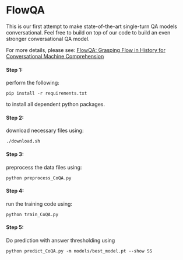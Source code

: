 # FlowQA

This is our first attempt to make state-of-the-art single-turn QA models conversational.
Feel free to build on top of our code to build an even stronger conversational QA model.

For more details, please see: [FlowQA: Grasping Flow in History for Conversational Machine Comprehension](https://arxiv.org/abs/1810.06683)

#### Step 1:
perform the following:
```shell
pip install -r requirements.txt
```
to install all dependent python packages.

#### Step 2:
download necessary files using:
```shell
./download.sh
```

#### Step 3:
preprocess the data files using:
```shell
python preprocess_CoQA.py
```

#### Step 4:
run the training code using:
```shell
python train_CoQA.py
```

#### Step 5:
Do prediction with answer thresholding using
```shell
python predict_CoQA.py -m models/best_model.pt --show SS
```
